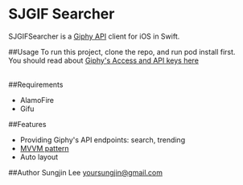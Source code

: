 # SJGIF Searcher
SJGIFSearcher is a [Giphy API](https://api.giphy.com) client for iOS in Swift.<br>

##Usage
To run this project, clone the repo, and run pod install first.<br>
You should read about [Giphy's Access and API keys here](https://github.com/Giphy/GiphyAPI#access-and-api-keys)<br>
<br>


##Requirements
- AlamoFire<br>
- Gifu<br>

##Features
- Providing Giphy's API endpoints: search, trending<br>
- [MVVM pattern](https://en.wikipedia.org/wiki/Model%E2%80%93view%E2%80%93viewmodel)<br>
- Auto layout<br>


##Author
Sungjin Lee yoursungjin@gmail.com
